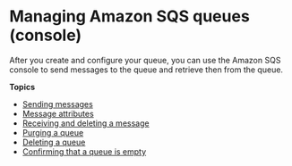 # Managing Amazon SQS queues \(console\)<a name="sqs-using-sqs"></a>

After you create and configure your queue, you can use the Amazon SQS console to send messages to the queue and retrieve then from the queue\.

**Topics**
+ [Sending messages](sqs-using-send-messages.md)
+ [Message attributes](sqs-using-send-message-with-attributes.md)
+ [Receiving and deleting a message](sqs-using-receive-delete-message.md)
+ [Purging a queue](sqs-using-purge-queue.md)
+ [Deleting a queue](sqs-using-delete-queue.md)
+ [Confirming that a queue is empty](confirm-queue-is-empty.md)